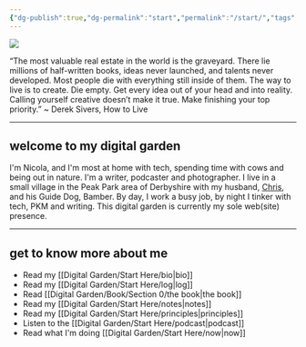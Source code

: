 ```yaml
---
{"dg-publish":true,"dg-permalink":"start","permalink":"/start/","tags":["gardenEntry"],"created":"","updated":""}
---
```



![](https://source.unsplash.com/LaqL8nxiacc/1900x1200)

“The most valuable real estate in the world is the graveyard. There lie millions of half-written books, ideas never launched, and talents never developed. Most people die with everything still inside of them. The way to live is to create. Die empty. Get every idea out of your head and into reality. Calling yourself creative doesn’t make it true. Make finishing your top priority.” ~ Derek Sivers, How to Live 

---

## welcome to my digital garden

I'm Nicola, and I'm most at home with tech, spending time with cows and being out in nature. I'm a writer, podcaster and photographer. I live in a small village in the Peak Park area of Derbyshire with my husband, [Chris](https://theblindwoodturner.co.uk), and his Guide Dog, Bamber. By day, I work a busy job, by night I tinker with tech, PKM and writing. This digital garden is currently my sole web(site) presence.

---

## get to know more about me

- Read my [[Digital Garden/Start Here/bio\|bio]]
- Read my [[Digital Garden/Start Here/log\|log]]
- Read [[Digital Garden/Book/Section 0/the book\|the book]]
- Read my [[Digital Garden/Start Here/notes\|notes]]
- Read my [[Digital Garden/Start Here/principles\|principles]]
- Listen to the [[Digital Garden/Start Here/podcast\|podcast]]
- Read what I'm doing [[Digital Garden/Start Here/now\|now]]



